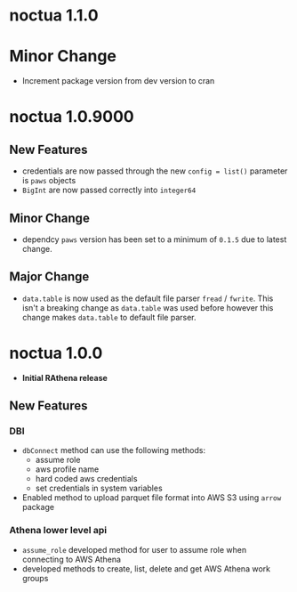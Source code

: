 # noctua 1.1.0

# Minor Change
* Increment package version from dev version to cran

# noctua 1.0.9000

## New Features
* credentials are now passed through the new `config = list()` parameter is `paws` objects
* `BigInt` are now passed correctly into `integer64`

## Minor Change
* dependcy `paws` version has been set to a minimum of `0.1.5` due to latest change.

## Major Change
* `data.table` is now used as the default file parser `fread` / `fwrite`. This isn't a breaking change as `data.table` was used before however this change makes `data.table` to default file parser.


# noctua 1.0.0
* **Initial RAthena release**

## New Features

### DBI
* `dbConnect` method can use the following methods:
  * assume role
  * aws profile name
  * hard coded aws credentials
  * set credentials in system variables
* Enabled method to upload parquet file format into AWS S3 using `arrow` package
  
### Athena lower level api
* `assume_role` developed method for user to assume role when connecting to AWS Athena
* developed methods to create, list, delete and get AWS Athena work groups
